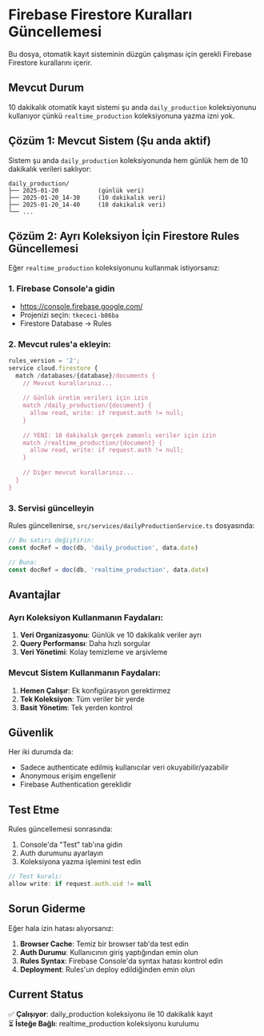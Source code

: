 # Firebase Firestore Kuralları Güncellemesi

Bu dosya, otomatik kayıt sisteminin düzgün çalışması için gerekli Firebase Firestore kurallarını içerir.

## Mevcut Durum

10 dakikalık otomatik kayıt sistemi şu anda `daily_production` koleksiyonunu kullanıyor çünkü `realtime_production` koleksiyonuna yazma izni yok.

## Çözüm 1: Mevcut Sistem (Şu anda aktif)

Sistem şu anda `daily_production` koleksiyonunda hem günlük hem de 10 dakikalık verileri saklıyor:

```
daily_production/
├── 2025-01-20           (günlük veri)
├── 2025-01-20_14-30     (10 dakikalık veri)
├── 2025-01-20_14-40     (10 dakikalık veri)
└── ...
```

## Çözüm 2: Ayrı Koleksiyon İçin Firestore Rules Güncellemesi

Eğer `realtime_production` koleksiyonunu kullanmak istiyorsanız:

### 1. Firebase Console'a gidin
- https://console.firebase.google.com/
- Projenizi seçin: `tkececi-b86ba`
- Firestore Database → Rules

### 2. Mevcut rules'a ekleyin:

```javascript
rules_version = '2';
service cloud.firestore {
  match /databases/{database}/documents {
    // Mevcut kurallarınız...
    
    // Günlük üretim verileri için izin
    match /daily_production/{document} {
      allow read, write: if request.auth != null;
    }
    
    // YENI: 10 dakikalık gerçek zamanlı veriler için izin
    match /realtime_production/{document} {
      allow read, write: if request.auth != null;
    }
    
    // Diğer mevcut kurallarınız...
  }
}
```

### 3. Servisi güncelleyin

Rules güncellenirse, `src/services/dailyProductionService.ts` dosyasında:

```typescript
// Bu satırı değiştirin:
const docRef = doc(db, 'daily_production', data.date)

// Buna:
const docRef = doc(db, 'realtime_production', data.date)
```

## Avantajlar

### Ayrı Koleksiyon Kullanmanın Faydaları:
1. **Veri Organizasyonu**: Günlük ve 10 dakikalık veriler ayrı
2. **Query Performansı**: Daha hızlı sorgular
3. **Veri Yönetimi**: Kolay temizleme ve arşivleme

### Mevcut Sistem Kullanmanın Faydaları:
1. **Hemen Çalışır**: Ek konfigürasyon gerektirmez
2. **Tek Koleksiyon**: Tüm veriler bir yerde
3. **Basit Yönetim**: Tek yerden kontrol

## Güvenlik

Her iki durumda da:
- Sadece authenticate edilmiş kullanıcılar veri okuyabilir/yazabilir
- Anonymous erişim engellenir
- Firebase Authentication gereklidir

## Test Etme

Rules güncellemesi sonrasında:
1. Console'da "Test" tab'ına gidin
2. Auth durumunu ayarlayın
3. Koleksiyona yazma işlemini test edin

```javascript
// Test kuralı:
allow write: if request.auth.uid != null
```

## Sorun Giderme

Eğer hala izin hatası alıyorsanız:

1. **Browser Cache**: Temiz bir browser tab'da test edin
2. **Auth Durumu**: Kullanıcının giriş yaptığından emin olun
3. **Rules Syntax**: Firebase Console'da syntax hatası kontrol edin
4. **Deployment**: Rules'un deploy edildiğinden emin olun

## Current Status

✅ **Çalışıyor**: daily_production koleksiyonu ile 10 dakikalık kayıt  
⏳ **İsteğe Bağlı**: realtime_production koleksiyonu kurulumu


